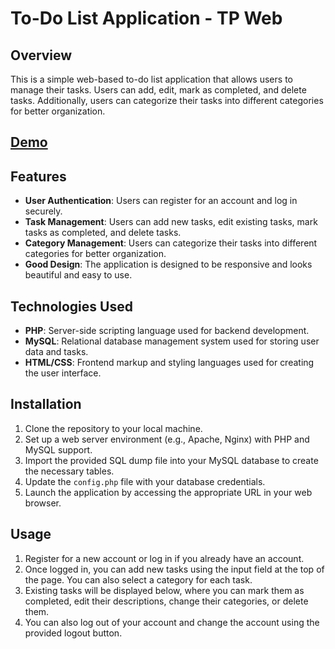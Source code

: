 # To-Do List Application - TP Web

## Overview

This is a simple web-based to-do list application that allows users to manage their tasks. Users can add, edit, mark as completed, and delete tasks. Additionally, users can categorize their tasks into different categories for better organization.

## [Demo](https://youtu.be/kp0mA4Q2oU8)


## Features

- **User Authentication**: Users can register for an account and log in securely.
- **Task Management**: Users can add new tasks, edit existing tasks, mark tasks as completed, and delete tasks.
- **Category Management**: Users can categorize their tasks into different categories for better organization.
- **Good Design**: The application is designed to be responsive and looks beautiful and easy to use.

## Technologies Used

- **PHP**: Server-side scripting language used for backend development.
- **MySQL**: Relational database management system used for storing user data and tasks.
- **HTML/CSS**: Frontend markup and styling languages used for creating the user interface.

## Installation

1. Clone the repository to your local machine.
2. Set up a web server environment (e.g., Apache, Nginx) with PHP and MySQL support.
3. Import the provided SQL dump file into your MySQL database to create the necessary tables.
4. Update the `config.php` file with your database credentials.
5. Launch the application by accessing the appropriate URL in your web browser.

## Usage

1. Register for a new account or log in if you already have an account.
2. Once logged in, you can add new tasks using the input field at the top of the page. You can also select a category for each task.
3. Existing tasks will be displayed below, where you can mark them as completed, edit their descriptions, change their categories, or delete them.
4. You can also log out of your account and change the account using the provided logout button.

